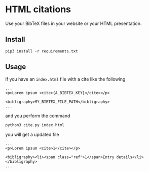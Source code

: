 HTML citations
==============

Use your BibTeX files in your website or your HTML presentation.


## Install

```
pip3 install -r requirements.txt
```

## Usage

If you have an `index.html` file with a cite like the following
```
...
<p>Lorem ipsum <cite>{A_BIBTEX_KEY}</cite></p>

<bibligraphy>MY_BIBTEX_FILE_PATH</bibligraphy>
...
```
and you perform the command
```
python3 cite.py index.html
```
you will get a updated file
```
...
<p>Lorem ipsum <cite>1</cite></p>

<bibligraphy><li><span class="ref">1</span>Entry details</li></bibligraphy>
...
```